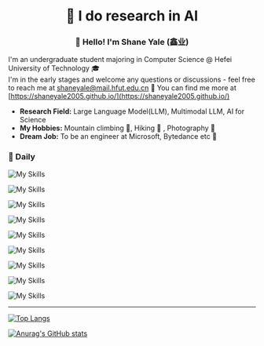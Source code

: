 <h1 align="center"> 🤖 I do research in AI</h1>
<h3 align="center"> 👋 Hello! I'm Shane Yale (鑫业)</h3>

I'm an undergraduate student majoring in Computer Science @ Hefei University of Technology 🎓    
I'm in the early stages and welcome any questions or discussions - feel free to reach me at [shaneyale@mail.hfut.edu.cn](shaneyale@mail.hfut.edu.cn) 📧
You can find me more at [https://shaneyale2005.github.io/](https://shaneyale2005.github.io/)

- **Research Field:** Large Language Model(LLM), Multimodal LLM, AI for Science  
- **My Hobbies:** Mountain climbing  🧗, Hiking 🥾 , Photography 📸
- **Dream Job:** To be an engineer at Microsoft, Bytedance etc 🤯

### 🧠 Daily

![My Skills](https://go-skill-icons.vercel.app/api/icons?i=vim,neovim,vscode&theme=dark)

![My Skills](https://go-skill-icons.vercel.app/api/icons?i=gcp,googlecolab,gmail,onedrive&theme=dark)

![My Skills](https://go-skill-icons.vercel.app/api/icons?i=apple,nvidia,ubuntu,arch,windows&theme=dark)

![My Skills](https://go-skill-icons.vercel.app/api/icons?i=python,jupyter,cuda,cpp,c,js&theme=dark)

![My Skills](https://go-skill-icons.vercel.app/api/icons?i=pytorch,anaconda,git,docker,bash,cmake&theme=dark)

![My Skills](https://go-skill-icons.vercel.app/api/icons?i=github,huggingface,youtube,x,facebook,instagram,reddit&theme=dark)

![My Skills](https://go-skill-icons.vercel.app/api/icons?i=deepseek,gemini,chatgpt,claude,githubcopilot,microsoftcopilot,ollama&theme=dark)

![My Skills](https://go-skill-icons.vercel.app/api/icons?i=latex,markdown,html,css&theme=dark)

![My Skills](https://go-skill-icons.vercel.app/api/icons?i=lightroomclassic,photoshop&theme=dark)


---

[![Top Langs](https://github-readme-stats.vercel.app/api/top-langs/?username=shaneyale2005&layout=compact&card_width=470)](https://github.com/anuraghazra/github-readme-stats)

[![Anurag's GitHub stats](https://github-readme-stats.vercel.app/api?username=shaneyale2005&show_icons=true)](https://github.com/anuraghazra/github-readme-stats)

